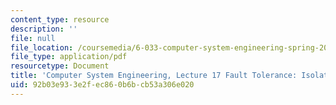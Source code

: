 ```yaml
---
content_type: resource
description: ''
file: null
file_location: /coursemedia/6-033-computer-system-engineering-spring-2018/92b03e933e2fec860b6bcb53a306e020_MIT6_033S18lec17.pdf
file_type: application/pdf
resourcetype: Document
title: 'Computer System Engineering, Lecture 17 Fault Tolerance: Isolation'
uid: 92b03e93-3e2f-ec86-0b6b-cb53a306e020
---
```

